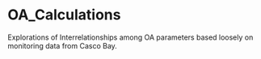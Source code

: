 # OA_Calculations
Explorations of Interrelationships among OA parameters based loosely on monitoring data from Casco Bay.
